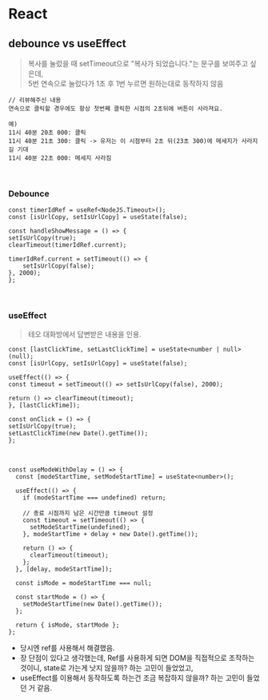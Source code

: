 # React

## debounce vs useEffect

> 복사를 눌렀을 때 setTimeout으로 "복사가 되었습니다."는 문구를 보여주고 싶은데,  
> 5번 연속으로 눌렀다가 1초 후 1번 누르면 원하는대로 동작하지 않음

```
// 리뷰해주신 내용
연속으로 클릭할 경우에도 항상 첫번째 클릭한 시점의 2초뒤에 버튼이 사라져요.

예)
11시 40분 20초 000: 클릭
11시 40분 21초 300: 클릭 -> 유저는 이 시점부터 2초 뒤(23초 300)에 메세지가 사라지길 기대
11시 40분 22초 000: 메세지 사라짐
```

<br>

### Debounce

```TSX
const timerIdRef = useRef<NodeJS.Timeout>();
const [isUrlCopy, setIsUrlCopy] = useState(false);

const handleShowMessage = () => {
setIsUrlCopy(true);
clearTimeout(timerIdRef.current);

timerIdRef.current = setTimeout(() => {
    setIsUrlCopy(false);
}, 2000);
};
```

<br>

### useEffect

> 테오 대화방에서 답변받은 내용을 인용.

```TSX
const [lastClickTime, setLastClickTime] = useState<number | null>(null);
const [isUrlCopy, setIsUrlCopy] = useState(false);

useEffect(() => {
const timeout = setTimeout(() => setIsUrlCopy(false), 2000);

return () => clearTimeout(timeout);
}, [lastClickTime]);

const onClick = () => {
setIsUrlCopy(true);
setLastClickTime(new Date().getTime());
};
```

<br>

```TSX
const useModeWithDelay = () => {
  const [modeStartTime, setModeStartTime] = useState<number>();

  useEffect(() => {
    if (modeStartTime === undefined) return;

    // 종료 시점까지 남은 시간만큼 timeout 설정
    const timeout = setTimeout(() => {
      setModeStartTime(undefined);
    }, modeStartTime + delay + new Date().getTime());

    return () => {
      clearTimeout(timeout);
    };
  }, [delay, modeStartTime]);

  const isMode = modeStartTime === null;

  const startMode = () => {
    setModeStartTime(new Date().getTime());
  };

  return { isMode, startMode };
};
```

- 당시엔 ref를 사용해서 해결했음.
- 장 단점이 있다고 생각했는데, Ref를 사용하게 되면 DOM을 직접적으로 조작하는 것이니, state로 가는게 낫지 않을까? 하는 고민이 들었었고,
- useEffect를 이용해서 동작하도록 하는건 조금 복잡하지 않을까? 하는 고민이 들었던 거 같음.
